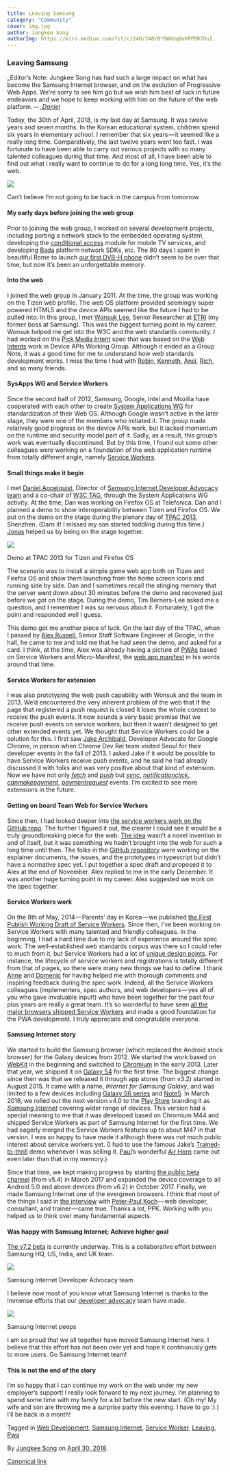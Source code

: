 ```yaml
---
title: Leaving Samsung
category: "Community"
cover: img.jpg
author: Jungkee Song
authorImg: https://miro.medium.com/fit/c/240/240/0*DWkUq6eXPPDR7UuI.
---
```


### Leaving Samsung

_Editor’s Note: Jungkee Song has had such a large impact on what has become the Samsung Internet browser, and on the evolution of Progressive Web Apps. We’re sorry to see him go but we wish him best of luck in future endeavors and we hope to keep working with him on the future of the web platform. — _[_Daniel_](https://medium.com/u/c14ea4c7e1fd)

Today, the 30th of April, 2018, is my last day at Samsung. It was twelve years and seven months. In the Korean educational system, children spend six years in elementary school. I remember that six years — it seemed like a really long time. Comparatively, the last twelve years went too fast. I was fortunate to have been able to carry out various projects with so many talented colleagues during that time. And most of all, I have been able to find out what I really want to continue to do for a long long time. Yes, it’s the web.

![](https://cdn-images-1.medium.com/max/800/1*7knC-gIse6kIyaxtAKCIbA.jpeg)

Can’t believe I’m not going to be back in the campus from tomorrow

#### **My early days before joining the web group**

Prior to joining the web group, I worked on several development projects, including porting a network stack to the embedded operating system, developing the [conditional access](https://en.wikipedia.org/wiki/Conditional_access) module for mobile TV services, and developing [Bada](https://en.wikipedia.org/wiki/Bada) platform network SDKs, etc. The 80 days I spent in beautiful Rome to launch [our first DVB-H phone](https://www.gsmarena.com/samsung_p910-1440.php) didn’t seem to be over that time, but now it’s been an unforgettable memory.

#### **Into the web**

I joined the web group in January 2011. At the time, the group was working on the Tizen web profile. The web OS platform provided seemingly super powered HTML5 and the device APIs seemed like the future I had to be pulled into. In this group, I met [Wonsuk Lee](https://twitter.com/Wonsuk73), Senior Researcher at [ETRI](https://www.etri.re.kr/eng/main/main.etri) (my former boss at Samsung). This was the biggest turning point in my career. Wonsuk helped me get into the W3C and the web standards community. I had worked on the [Pick Media Intent](http://www.w3.org/TR/2014/NOTE-gallery-20140114/) spec that was based on the [Web Intents](http://www.w3.org/TR/web-intents/) work in Device APIs Working Group. Although it ended as a Group Note, it was a good time for me to understand how web standards development works. I miss the time I had with [Robin](https://twitter.com/robinberjon), [Kenneth](https://twitter.com/kennethrohde), [Ansi](https://twitter.com/anssik), [Rich](https://twitter.com/richtibbett), and so many friends.

#### **SysApps WG and Service Workers**

Since the second half of 2012, Samsung, Google, Intel and Mozilla have cooperated with each other to create [System Applications WG](http://www.w3.org/2012/sysapps/) for standardization of their Web OS. Although Google wasn’t active in the later stage, they were one of the members who initiated it. The group made relatively good progress on the device APIs work, but it lacked momentum on the runtime and security model part of it. Sadly, as a result, this group’s work was eventually discontinued. But by this time, I found out some other colleagues were working on a foundation of the web application runtime from totally different angle, namely [Service Workers](https://github.com/w3c/ServiceWorker).

#### **Small things make it begin**

I met [Daniel Appelquist](https://twitter.com/torgo), Director of [Samsung Internet Developer Advocacy team](https://samsunginter.net/team) and a co-chair of [W3C TAG](https://www.w3.org/2001/tag/), through the System Applications WG activity. At the time, Dan was working on Firefox OS at Telefonica. Dan and I planned a demo to show interoperability between Tizen and Firefox OS. We put on the demo on the stage during the plenary day of [TPAC 2013](https://www.w3.org/wiki/TPAC/2013), Shenzhen. (Darn it! I missed my son started toddling during this time.) [Jonas](https://twitter.com/SickingJ) helped us by being on the stage together.

![](https://cdn-images-1.medium.com/max/800/1*jYQ4XG0YjYqoP_LcaGl13A.jpeg)

Demo at TPAC 2013 for Tizen and Firefox OS

The scenario was to install a simple game web app both on Tizen and Firefox OS and show them launching from the home screen icons and running side by side. Dan and I sometimes recall the stinging memory that the server went down about 30 minutes before the demo and recovered just before we got on the stage. During the demo, Tim Berners-Lee asked me a question, and I remember I was so nervous about it. Fortunately, I got the point and responded well I guess.

This demo got me another piece of luck. On the last day of the TPAC, when I passed by [Alex Russell](https://twitter.com/slightlylate), Senior Staff Software Engineer at Google, in the hall, he came to me and told me that he had seen the demo, and asked for a card. I think, at the time, Alex was already having a picture of [PWAs](https://developer.mozilla.org/en-US/Apps/Progressive) based on Service Workers and Micro-Manifest, the [web app manifest](https://w3c.github.io/manifest/) in his words around that time.

#### **Service Workers for extension**

I was also prototyping the web push capability with Wonsuk and the team in 2013. We’d encountered the very inherent problem of the web that if the page that registered a push request is closed it loses the whole context to receive the push events. It now sounds a very basic premise that we receive push events on service workers, but then it wasn’t designed to get other extended events yet. We thought that Service Workers could be a solution for this. I first saw [Jake Archibald](https://twitter.com/jaffathecake), Developer Advocate for Google Chrome, in person when Chrome Dev Rel team visited Seoul for their developer events in the fall of 2013. I asked Jake if it would be possible to have Service Workers receive push events, and he said he had already discussed it with folks and was very positive about that kind of extension. Now we have not only [_fetch_](https://w3c.github.io/ServiceWorker/#service-worker-global-scope-fetch-event) and [_push_](https://w3c.github.io/push-api/#dfn-push) but [_sync_](https://wicg.github.io/BackgroundSync/spec/#sync-event), [_notificationclick_](https://notifications.spec.whatwg.org/#dom-serviceworkerglobalscope-onnotificationclick), [_canmakepayment_](https://w3c.github.io/payment-handler/#dom-canmakepaymentevent), [_paymentrequest_](https://w3c.github.io/payment-handler/#the-paymentrequestevent) events. I’m excited to see more extensions in the future.

#### **Getting on board Team Web for Service Workers**

Since then, I had looked deeper into [the service workers work on the GitHub repo](https://github.com/w3c/ServiceWorker). The further I figured it out, the clearer I could see it would be a truly groundbreaking piece for the web. [The idea](https://w3c.github.io/ServiceWorker/#motivations) wasn’t a novel invention in and of itself, but it was something we hadn’t brought into the web for such a long time until then. The folks in the [GitHub repository](https://github.com/w3c/ServiceWorker) were working on the explainer documents, the issues, and the prototypes in typescript but didn’t have a normative spec yet. I put together a spec draft and proposed it to Alex at the end of November. Alex replied to me in the early December. It was another huge turning point in my career. Alex suggested we work on the spec together.

#### **Service Workers work**

On the 8th of May, 2014 — Parents’ day in Korea — we published [the First Publish Working Draft of Service Workers](http://www.w3.org/TR/2014/WD-service-workers-20140508/). Since then, I’ve been working on Service Workers with many talented and friendly colleagues. In the beginning, I had a hard time due to my lack of experience around the spec work. The well-established web standards corpus was there so I could refer to much from it, but Service Workers had a lot of [unique design points](https://github.com/w3c/ServiceWorker/blob/master/explainer.md). For instance, the lifecycle of service workers and registrations is totally different from that of pages, so there were many new things we had to define. I thank [Anne](https://twitter.com/annevk) and [Domenic](https://twitter.com/domenic) for having helped me with thorough comments and inspiring feedback during the spec work. Indeed, all the Service Workers colleagues (implementers, spec authors, and web developers — yes all of you who gave invaluable input!) who have been together for the past four plus years are really a great team. It’s so wonderful to have seen [all the major browsers shipped Service Workers](https://jakearchibald.github.io/isserviceworkerready/) and made a good foundation for the PWA development. I truly appreciate and congratulate everyone.

#### **Samsung Internet story**

We started to build the Samsung browser (which replaced the Android stock browser) for the Galaxy devices from 2012. We started the work based on [WebKit](https://webkit.org/) in the beginning and switched to [Chromium](https://www.chromium.org/) in the early 2013. Later that year, we shipped it on [Galaxy S4](https://en.wikipedia.org/wiki/Samsung_Galaxy_S4) for the first time. The biggest change since then was that we released it through app stores (from v3.2) started in August 2015. It came with a name, _Internet for Samsung Galaxy_, and was limited to a few devices including [Galaxy S6 series](https://en.wikipedia.org/wiki/Samsung_Galaxy_S6) and [Note5](https://en.wikipedia.org/wiki/Samsung_Galaxy_Note_5). In March 2016, we rolled out the next version v4.0 to the [Play Store](https://play.google.com/store/apps/details?id=com.sec.android.app.sbrowser&hl=en) branding it as [_Samsung Internet_](https://developer.samsung.com/internet#android-overview) covering wider range of devices. This version had a special meaning to me that it was developed based on Chromium M44 and shipped Service Workers as part of Samsung Internet for the first time. We had eagerly merged the Service Workers features up to about M47 in that version. I was so happy to have made it although there was not much public interest about service workers yet. (I had to use the famous Jake’s [Trained-to-thrill](https://jakearchibald.github.io/trained-to-thrill/) demo whenever I was selling it. [Paul](https://twitter.com/Paul_Kinlan)’s wonderful [Air Horn](https://airhorner.com/) came out even later than that in my memory.)

Since that time, we kept making progress by starting [the public beta channel](https://play.google.com/store/apps/details?id=com.sec.android.app.sbrowser.beta&hl=en_US) (from v5.4) in March 2017 and expanded the device coverage to all Android 5.0 and above devices (from v6.2) in October 2017. Finally, we made Samsung Internet one of the evergreen browsers. I think that most of the things I said in [the interview](https://www.smashingmagazine.com/2016/10/whats-the-deal-with-the-samsung-internet-browser/) with [Peter-Paul Koch](https://twitter.com/ppk) — web developer, consultant, and trainer — came true. Thanks a lot, PPK. Working with you helped us to think over many fundamental aspects.

#### **Was happy with Samsung Internet; Achieve higher goal**

[The v7.2 beta](https://play.google.com/store/apps/details?id=com.sec.android.app.sbrowser.beta&hl=en_US) is currently underway. This is a collaborative effort between Samsung HQ, US, India, and UK team.

![](https://cdn-images-1.medium.com/max/800/1*SnNfPm2-Sb7nLxJSFInXvA.jpeg)

Samsung Internet Developer Advocacy team

I believe now most of you know what Samsung Internet is thanks to the immense efforts that our [developer advocacy](https://twitter.com/samsunginternet) team have made.

![](https://cdn-images-1.medium.com/max/800/1*JqKID_7eym2zo2_qFFMHQA.png)

Samsung Internet peeps

I am so proud that we all together have moved Samsung Internet here. I believe that this effort has not been over yet and hope it continuously gets to more users. Go Samsung Internet team!

#### **This is not the end of the story**

I’m so happy that I can continue my work on the web under my new employer’s support! I really look forward to my next journey. I’m planning to spend some time with my family for a bit before the new start. (Oh my! My wife and son are throwing me a surprise party this evening. I have to go :).) I’ll be back in a month!

Tagged in [Web Development](https://medium.com/tag/web-development), [Samsung Internet](https://medium.com/tag/samsung-internet), [Service Worker](https://medium.com/tag/service-worker), [Leaving](https://medium.com/tag/leaving), [Pwa](https://medium.com/tag/pwa)

By [Jungkee Song](https://medium.com/@jungkees) on [April 30, 2018](https://medium.com/p/3b3c362870dd).

[Canonical link](https://medium.com/@jungkees/leaving-samsung-3b3c362870dd)
